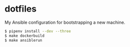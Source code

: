 # dotfiles

My Ansible configuration for bootstrapping a new machine.

```bash
$ pipenv install --dev --three
$ make dockerbuild
$ make ansiblerun
```
